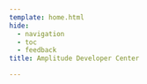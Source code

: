 ```yaml
---
template: home.html
hide:
  - navigation
  - toc
  - feedback
title: Amplitude Developer Center

---
```

